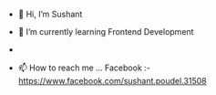 - 👋 Hi, I’m Sushant
- 🌱 I’m currently learning Frontend Development

- 
- 📫 How to reach me ...
 Facebook :-  https://www.facebook.com/sushant.poudel.31508

<!---
sushantpoudel58/sushantpoudel58 is a ✨ special ✨ repository because its `README.md` (this file) appears on your GitHub profile.
You can click the Preview link to take a look at your changes.
--->
